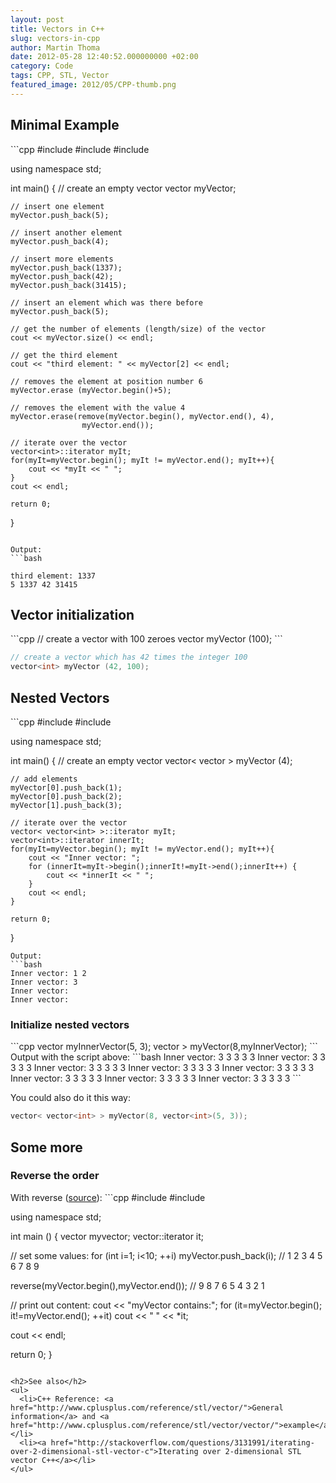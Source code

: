 ```yaml
---
layout: post
title: Vectors in C++
slug: vectors-in-cpp
author: Martin Thoma
date: 2012-05-28 12:40:52.000000000 +02:00
category: Code
tags: CPP, STL, Vector
featured_image: 2012/05/CPP-thumb.png
---
```

<h2>Minimal Example</h2>
```cpp
#include <iostream>
#include <vector>
#include <algorithm>

using namespace std;

int main() {
    // create an empty vector
    vector<int> myVector;

    // insert one element
    myVector.push_back(5);

    // insert another element
    myVector.push_back(4);

    // insert more elements
    myVector.push_back(1337);
    myVector.push_back(42);
    myVector.push_back(31415);

    // insert an element which was there before
    myVector.push_back(5);

    // get the number of elements (length/size) of the vector
    cout << myVector.size() << endl;

    // get the third element
    cout << "third element: " << myVector[2] << endl;

    // removes the element at position number 6
    myVector.erase (myVector.begin()+5);

    // removes the element with the value 4
    myVector.erase(remove(myVector.begin(), myVector.end(), 4),
					myVector.end());

    // iterate over the vector
    vector<int>::iterator myIt;
    for(myIt=myVector.begin(); myIt != myVector.end(); myIt++){
        cout << *myIt << " ";
    }
	cout << endl;

    return 0;
}
```

Output:
```bash

third element: 1337
5 1337 42 31415

```

<h2>Vector initialization</h2>
```cpp
// create a vector with 100 zeroes
vector<int> myVector (100);
```

```cpp
// create a vector which has 42 times the integer 100
vector<int> myVector (42, 100);
```

<h2>Nested Vectors</h2>
```cpp
#include <iostream>
#include <vector>

using namespace std;

int main() {
	// create an empty vector
	vector< vector<int> > myVector (4);

	// add elements
	myVector[0].push_back(1);
	myVector[0].push_back(2);
	myVector[1].push_back(3);

    // iterate over the vector
    vector< vector<int> >::iterator myIt;
	vector<int>::iterator innerIt;
    for(myIt=myVector.begin(); myIt != myVector.end(); myIt++){
		cout << "Inner vector: ";
		for (innerIt=myIt->begin();innerIt!=myIt->end();innerIt++) {
			cout << *innerIt << " ";
		}
		cout << endl;
    }

	return 0;
}
```
Output:
```bash
Inner vector: 1 2
Inner vector: 3
Inner vector:
Inner vector:
```

<h3>Initialize nested vectors</h3>
```cpp
vector<int> myInnerVector(5, 3);
vector<vector<int> > myVector(8,myInnerVector);
```
Output with the script above:
```bash
Inner vector: 3 3 3 3 3
Inner vector: 3 3 3 3 3
Inner vector: 3 3 3 3 3
Inner vector: 3 3 3 3 3
Inner vector: 3 3 3 3 3
Inner vector: 3 3 3 3 3
Inner vector: 3 3 3 3 3
Inner vector: 3 3 3 3 3
```

You could also do it this way:
```cpp
vector< vector<int> > myVector(8, vector<int>(5, 3));
```

<h2>Some more</h2>
<h3>Reverse the order</h3>
With reverse (<a href="http://www.cplusplus.com/reference/algorithm/reverse/">source</a>):
```cpp
#include <algorithm>
#include <vector>

using namespace std;

int main () {
  vector<int> myvector;
  vector<int>::iterator it;

  // set some values:
  for (int i=1; i<10; ++i) myVector.push_back(i); // 1 2 3 4 5 6 7 8 9

  reverse(myVector.begin(),myVector.end());       // 9 8 7 6 5 4 3 2 1

  // print out content:
  cout << "myVector contains:";
  for (it=myVector.begin(); it!=myVector.end(); ++it)
    cout << " " << *it;

  cout << endl;

  return 0;
}
```

<h2>See also</h2>
<ul>
  <li>C++ Reference: <a href="http://www.cplusplus.com/reference/stl/vector/">General information</a> and <a href="http://www.cplusplus.com/reference/stl/vector/vector/">example</a></li>
  <li><a href="http://stackoverflow.com/questions/3131991/iterating-over-2-dimensional-stl-vector-c">Iterating over 2-dimensional STL vector C++</a></li>
</ul>
